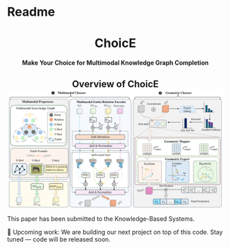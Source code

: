 # Readme
<h1 align="center">
  ChoicE
</h1>
<h4 align="center">Make Your Choice for Multimodal Knowledge Graph Completion</h4>

<h2 align="center">
  Overview of ChoicE
  <img align="center"  src="OVERVIEW.png" alt="...">
</h2>

This paper has been submitted to the Knowledge-Based Systems.

🚧 Upcoming work: We are building our next project on top of this code. Stay tuned — code will be released soon.
